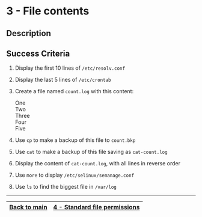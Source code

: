 #  3 - File contents

## Description

## Success Criteria

1. Display the first 10 lines of `/etc/resolv.conf`
2. Display the last 5 lines of `/etc/crontab`
3. Create a file named `count.log` with this content:

    One<br>
    Two<br>
    Three<br>
    Four<br>
    Five

4. Use `cp` to make a backup of this file to `count.bkp`
5. Use `cat` to make a backup of this file saving as `cat-count.log`
6. Display the content of `cat-count.log`, with all lines in reverse order
7. Use `more` to display `/etc/selinux/semanage.conf`
8. Use `ls` to find the biggest file in `/var/log`

---

[Back to main](../README.md)|  [4 - Standard file permissions](../challenges/lab-permissions.md)
:----- |:---- |
